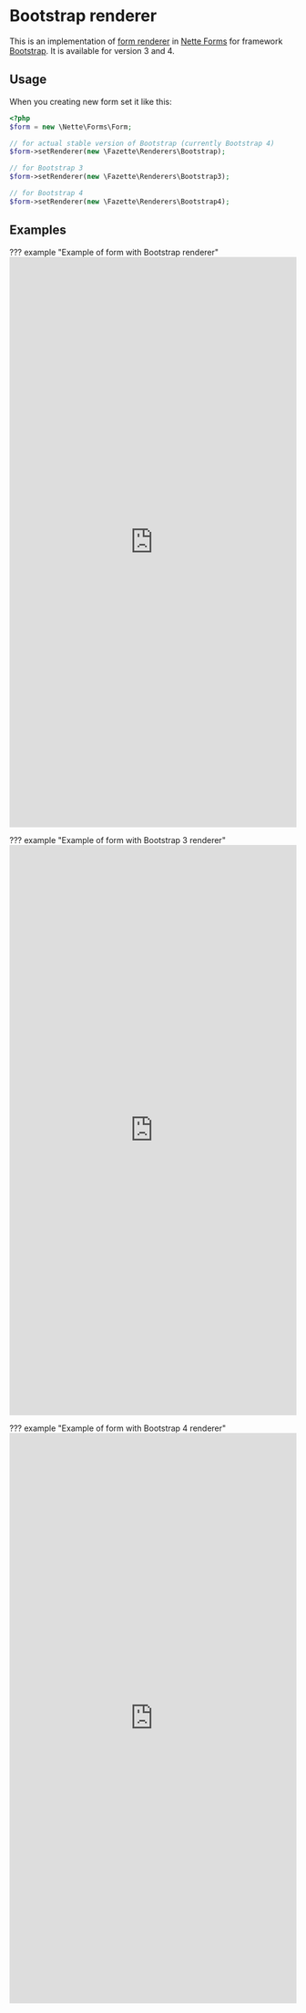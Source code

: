# Bootstrap renderer

This is an implementation of [form renderer](https://doc.nette.org/en/2.4/form-rendering#toc-default-renderer) in [Nette Forms](https://doc.nette.org/en/2.4/forms) for framework [Bootstrap](https://getbootstrap.com). It is available for version 3 and 4.

## Usage
When you creating new form set it like this:

```php
<?php
$form = new \Nette\Forms\Form;

// for actual stable version of Bootstrap (currently Bootstrap 4)
$form->setRenderer(new \Fazette\Renderers\Bootstrap);

// for Bootstrap 3
$form->setRenderer(new \Fazette\Renderers\Bootstrap3);

// for Bootstrap 4
$form->setRenderer(new \Fazette\Renderers\Bootstrap4);
```

## Examples

??? example "Example of form with Bootstrap renderer"
	<iframe src="https://hermajan.net/vendor/hermajan/fazette/tests/renderers/BootstrapTest.php" frameborder="0" style="width:100%;height:1000px;"></iframe>
	
??? example "Example of form with Bootstrap 3 renderer"
	<iframe src="https://hermajan.net/vendor/hermajan/fazette/tests/renderers/Bootstrap3Test.php" frameborder="0" style="width:100%;height:1000px;"></iframe>

??? example "Example of form with Bootstrap 4 renderer"
	<iframe src="https://hermajan.net/vendor/hermajan/fazette/tests/renderers/Bootstrap4Test.php" frameborder="0" style="width:100%;height:1000px;"></iframe>
